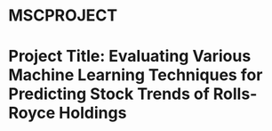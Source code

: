 # MSCPROJECT
# Project Title: Evaluating Various Machine Learning Techniques for Predicting Stock Trends of Rolls-Royce Holdings
